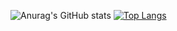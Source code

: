 ![Anurag's GitHub stats](https://github-readme-stats.vercel.app/api?username=OzodbekCoder&show_icons=true&theme=dracula)
[![Top Langs](https://github-readme-stats.vercel.app/api/top-langs/?username=OzodbekCoder)](https://github.com/anuraghazra/github-readme-stats)
